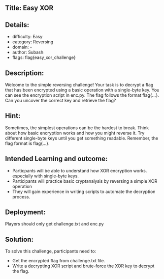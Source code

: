 ﻿## Title: Easy XOR

## Details:

* difficulty: Easy
* category: Reversing
* domain: -
* author: Subash
* flags: flag{easy_xor_challenge}

## Description:
Welcome to the simple reversing challenge! Your task is to decrypt a flag that has been encrypted using a basic operation with a single-byte key. You can see the encryption script in enc.py. The flag follows the format flag{...}. Can you uncover the correct key and retrieve the flag?


## Hint:
Sometimes, the simplest operations can be the hardest to break. Think about how basic encryption works and how you might reverse it. Try different single-byte keys until you get something readable. Remember, the flag format is flag{...}.

## Intended Learning and outcome:
- Particpants will be able to understand how XOR encryption works. especially with single-byte keys.
- Participants will practice basic cryptanalysis by reversing a simple XOR operation
- They will gain experience in writing scripts to automate the decryption process.


## Deployment:

Players should only get challenge.txt and enc.py

## Solution:

To solve this challenge, participants need to:
- Get the encrypted flag from challenge.txt file.
- Write a decrypting XOR script and brute-force the XOR key to decrypt the flag.
